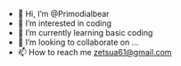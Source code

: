 - 👋 Hi, I’m @Primodialbear
- 👀 I’m interested in coding
- 🌱 I’m currently learning basic coding
- 💞️ I’m looking to collaborate on ...
- 📫 How to reach me zetsua61@gmail.com

<!---
Primodialbear/Primodialbear is a ✨ special ✨ repository because its `README.md` (this file) appears on your GitHub profile.
You can click the Preview link to take a look at your changes.
--->
